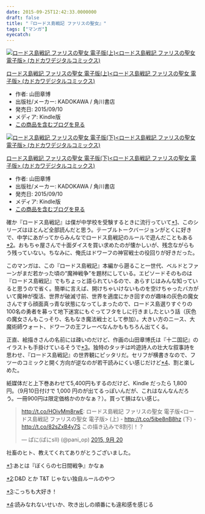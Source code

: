 ```yaml
---
date: 2015-09-25T12:42:33.0000000
draft: false
title: "『ロードス島戦記 ファリスの聖女』"
tags: ["マンガ"]
eyecatch: 
---
```

<p><div class="hatena-asin-detail"><a href="http://www.amazon.co.jp/exec/obidos/ASIN/B014ONWJ20/bestylesnet-22/"><img src="http://ecx.images-amazon.com/images/I/51mD-iH2VxL._SL160_.jpg" class="hatena-asin-detail-image" alt="ロードス島戦記 ファリスの聖女 電子版(上)<ロードス島戦記 ファリスの聖女 電子版> (カドカワデジタルコミックス)" title="ロードス島戦記 ファリスの聖女 電子版(上)<ロードス島戦記 ファリスの聖女 電子版> (カドカワデジタルコミックス)"></a><div class="hatena-asin-detail-info"><p class="hatena-asin-detail-title"><a href="http://www.amazon.co.jp/exec/obidos/ASIN/B014ONWJ20/bestylesnet-22/">ロードス島戦記 ファリスの聖女 電子版(上)<ロードス島戦記 ファリスの聖女 電子版> (カドカワデジタルコミックス)</a></p><ul><li><span class="hatena-asin-detail-label">作者:</span> 山田章博</li><li><span class="hatena-asin-detail-label">出版社/メーカー:</span> KADOKAWA / 角川書店</li><li><span class="hatena-asin-detail-label">発売日:</span> 2015/09/10</li><li><span class="hatena-asin-detail-label">メディア:</span> Kindle版</li><li><a href="http://d.hatena.ne.jp/asin/B014ONWJ20/bestylesnet-22" target="_blank">この商品を含むブログを見る</a></li></ul></div><div class="hatena-asin-detail-foot"></div></div></p><p><div class="hatena-asin-detail"><a href="http://www.amazon.co.jp/exec/obidos/ASIN/B014ONWIYY/bestylesnet-22/"><img src="http://ecx.images-amazon.com/images/I/51DF8XPEEFL._SL160_.jpg" class="hatena-asin-detail-image" alt="ロードス島戦記 ファリスの聖女 電子版(下)<ロードス島戦記 ファリスの聖女 電子版> (カドカワデジタルコミックス)" title="ロードス島戦記 ファリスの聖女 電子版(下)<ロードス島戦記 ファリスの聖女 電子版> (カドカワデジタルコミックス)"></a><div class="hatena-asin-detail-info"><p class="hatena-asin-detail-title"><a href="http://www.amazon.co.jp/exec/obidos/ASIN/B014ONWIYY/bestylesnet-22/">ロードス島戦記 ファリスの聖女 電子版(下)<ロードス島戦記 ファリスの聖女 電子版> (カドカワデジタルコミックス)</a></p><ul><li><span class="hatena-asin-detail-label">作者:</span> 山田章博</li><li><span class="hatena-asin-detail-label">出版社/メーカー:</span> KADOKAWA / 角川書店</li><li><span class="hatena-asin-detail-label">発売日:</span> 2015/09/10</li><li><span class="hatena-asin-detail-label">メディア:</span> Kindle版</li><li><a href="http://d.hatena.ne.jp/asin/B014ONWIYY/bestylesnet-22" target="_blank">この商品を含むブログを見る</a></li></ul></div><div class="hatena-asin-detail-foot"></div></div></p><p>確か『ロードス島戦記』は僕が中学校を受験するときに流行っていて<a href="#f-7c59f175" name="fn-7c59f175" title="あとは『ぼくらの七日間戦争』かなぁ">*1</a>、このシリーズはほとんど全部読んだと思う。テーブルトークバージョンがとくに好きで、中学にあがってからみんなでロードス島戦記のルールで遊んだこともある<a href="#f-09ca8f61" name="fn-09ca8f61" title="D&D とか T&T じゃない独自ルールのやつ">*2</a>。おもちゃ屋さんで十面ダイスを買い求めたのが懐かしいが、残念ながらもう残っていない。ちなみに、俺氏はドワーフの神官戦士の役回りが好きだった。</p><p>このマンガは、この『ロードス島戦記』本編から遡ること一世代、ベルドとファーンがまだ若かった頃の“魔神戦争”を題材にしている。エピソードそのものは『ロードス島戦記』でもちょっと語られているので、あらすじはみんな知っていると思うので省く。簡単に言えば、開けちゃいけないものを空けちゃったバカがいて魔神が復活、世界が破滅寸前、世界を適度にかき回すのが趣味の灰色の魔女さんですら顔面真っ青な状態になってしまったので、ロードス島選りすぐりの100名の勇者を募って地下迷宮にもぐってフタをしに行きましたという話（灰色の魔女さんもこっそり、名もなき魔法戦士として参加）。大きい方のニース、大魔術師ウォート、ドワーフの王フレーベなんかももちろん出てくる。</p><p>正直、絵描きさんの名前には疎いのだけど、作画の山田章博氏は『十二国記』のイラストも手掛けているそうで<a href="#f-fd134c95" name="fn-fd134c95" title="こっちも大好き！">*3</a>。独特のタッチは吟遊詩人の壮大な叙事詩を思わせ、『ロードス島戦記』の世界観にピッタリだ。セリフが横書きなので、フツーのコミックと開く方向が逆なのが若干読みにくい感じだけど<a href="#f-bf2c680b" name="fn-bf2c680b" title="読みなれないせいか、吹き出しの順番にも違和感を感じる">*4</a>、割と楽しめた。</p><p>紙媒体だと上下巻あわせて5,400円もするのだけど、Kindle だったら 1,800 円。（9月10日付けで 1,000 円のが出てるっぽいんだが、これはなんなんだろう。一冊900円は限定価格かのかなぁ？）。買って損はない感じ。</p><p><blockquote class="twitter-tweet" lang="ja"><p lang="ja" dir="ltr"><a href="http://t.co/HOivMm8rwE">http://t.co/HOivMm8rwE</a>: ロードス島戦記 ファリスの聖女 電子版&lt;ロードス島戦記 ファリスの聖女 電子版&gt; &#10;(上) - <a href="http://t.co/5ibe8nB8hz">http://t.co/5ibe8nB8hz</a>&#10;(下) - <a href="http://t.co/82sZxB4y7S">http://t.co/82sZxB4y7S</a>&#10;この描き込みで8割引！？</p>&mdash; ぱに(ぱにsII) (@pani_op) <a href="https://twitter.com/pani_op/status/645484592636432385">2015, 9月 20</a></blockquote><script async src="//platform.twitter.com/widgets.js" charset="utf-8"></script></p><p>社畜のヒト、教えてくれてありがとうございました。</p>
<div class="footnote">
<p class="footnote"><a href="#fn-7c59f175" name="f-7c59f175" class="footnote-number">*1</a><span class="footnote-delimiter">:</span><span class="footnote-text">あとは『ぼくらの七日間戦争』かなぁ</span></p>
<p class="footnote"><a href="#fn-09ca8f61" name="f-09ca8f61" class="footnote-number">*2</a><span class="footnote-delimiter">:</span><span class="footnote-text">D&D とか T&T じゃない独自ルールのやつ</span></p>
<p class="footnote"><a href="#fn-fd134c95" name="f-fd134c95" class="footnote-number">*3</a><span class="footnote-delimiter">:</span><span class="footnote-text">こっちも大好き！</span></p>
<p class="footnote"><a href="#fn-bf2c680b" name="f-bf2c680b" class="footnote-number">*4</a><span class="footnote-delimiter">:</span><span class="footnote-text">読みなれないせいか、吹き出しの順番にも違和感を感じる</span></p>
</div>